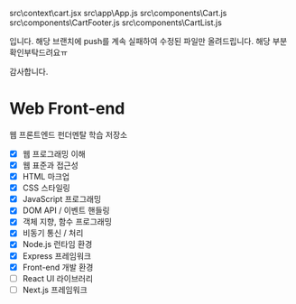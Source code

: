 src\context\cart.jsx
src\app\App.js
src\components\Cart.js
src\components\CartFooter.js
src\components\CartList.js

입니다. 해당 브랜치에 push를 계속 실패하여 수정된 파일만 올려드립니다.
해당 부분 확인부탁드려요ㅠ

감사합니다.

# Web Front-end

웹 프론트엔드 펀더멘탈 학습 저장소

- [x] 웹 프로그래밍 이해
- [x] 웹 표준과 접근성
- [x] HTML 마크업
- [x] CSS 스타일링
- [x] JavaScript 프로그래밍
- [x] DOM API / 이벤트 핸들링
- [x] 객체 지향, 함수 프로그래밍
- [x] 비동기 통신 / 처리
- [x] Node.js 런타임 환경
- [x] Express 프레임워크
- [x] Front-end 개발 환경
- [ ] React UI 라이브러리
- [ ] Next.js 프레임워크

